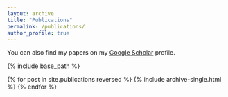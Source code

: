 ```yaml
---
layout: archive
title: "Publications"
permalink: /publications/
author_profile: true
---
```


You can also find my papers on my <a href="https://scholar.google.com/citations?hl=en&user=uc8fGkMAAAAJ&view_op=list_works&sortby=pubdate">Google Scholar</a> profile.

{% include base_path %}

{% for post in site.publications reversed %}
  {% include archive-single.html %}
{% endfor %}

